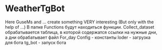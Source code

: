 # WeatherTgBot
Here GuseMs and ... create something VERY interesting (But only with the help of ...)
В папке Functions будут находиться функции.
Collect_dataset обрабатывается таблица, в которой содержатся ссылки на нужные дни, а дни обрабатывает файл For_day
Config - константы
loder - загрузка для бота
tg_bot - запуск бота
